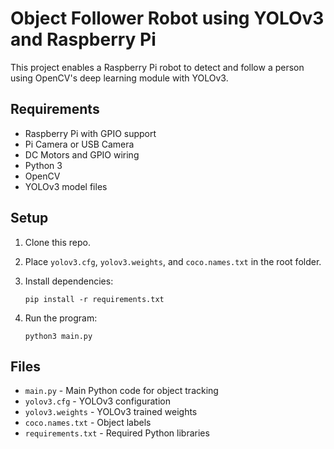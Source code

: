 # Object Follower Robot using YOLOv3 and Raspberry Pi

This project enables a Raspberry Pi robot to detect and follow a person using OpenCV's deep learning module with YOLOv3.

## Requirements

- Raspberry Pi with GPIO support
- Pi Camera or USB Camera
- DC Motors and GPIO wiring
- Python 3
- OpenCV
- YOLOv3 model files

## Setup

1. Clone this repo.
2. Place `yolov3.cfg`, `yolov3.weights`, and `coco.names.txt` in the root folder.
3. Install dependencies:
   ```
   pip install -r requirements.txt
   ```

4. Run the program:
   ```
   python3 main.py
   ```

## Files

- `main.py` - Main Python code for object tracking
- `yolov3.cfg` - YOLOv3 configuration
- `yolov3.weights` - YOLOv3 trained weights
- `coco.names.txt` - Object labels
- `requirements.txt` - Required Python libraries
